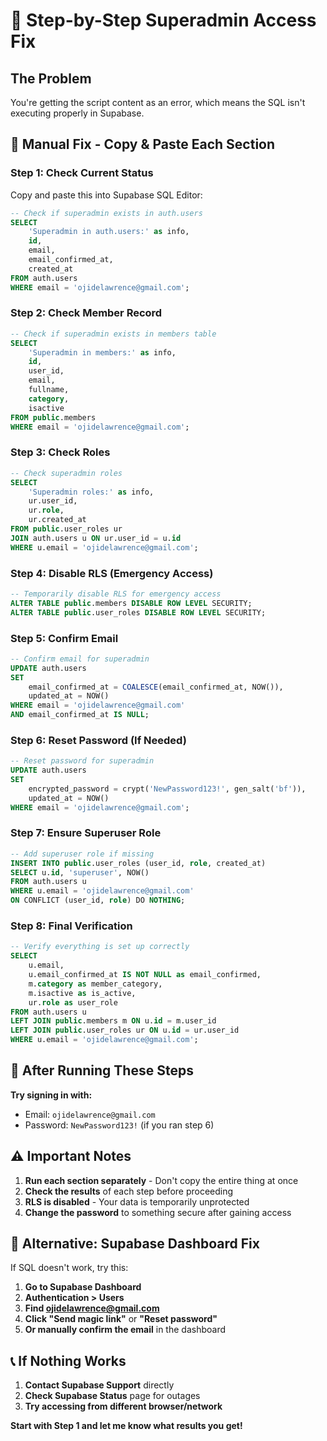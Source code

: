 # 🚨 Step-by-Step Superadmin Access Fix

## **The Problem**
You're getting the script content as an error, which means the SQL isn't executing properly in Supabase.

## 🔧 **Manual Fix - Copy & Paste Each Section**

### **Step 1: Check Current Status**
Copy and paste this into Supabase SQL Editor:

```sql
-- Check if superadmin exists in auth.users
SELECT 
    'Superadmin in auth.users:' as info,
    id,
    email,
    email_confirmed_at,
    created_at
FROM auth.users 
WHERE email = 'ojidelawrence@gmail.com';
```

### **Step 2: Check Member Record**
```sql
-- Check if superadmin exists in members table
SELECT 
    'Superadmin in members:' as info,
    id,
    user_id,
    email,
    fullname,
    category,
    isactive
FROM public.members 
WHERE email = 'ojidelawrence@gmail.com';
```

### **Step 3: Check Roles**
```sql
-- Check superadmin roles
SELECT 
    'Superadmin roles:' as info,
    ur.user_id,
    ur.role,
    ur.created_at
FROM public.user_roles ur
JOIN auth.users u ON ur.user_id = u.id
WHERE u.email = 'ojidelawrence@gmail.com';
```

### **Step 4: Disable RLS (Emergency Access)**
```sql
-- Temporarily disable RLS for emergency access
ALTER TABLE public.members DISABLE ROW LEVEL SECURITY;
ALTER TABLE public.user_roles DISABLE ROW LEVEL SECURITY;
```

### **Step 5: Confirm Email**
```sql
-- Confirm email for superadmin
UPDATE auth.users 
SET 
    email_confirmed_at = COALESCE(email_confirmed_at, NOW()),
    updated_at = NOW()
WHERE email = 'ojidelawrence@gmail.com' 
AND email_confirmed_at IS NULL;
```

### **Step 6: Reset Password (If Needed)**
```sql
-- Reset password for superadmin
UPDATE auth.users 
SET 
    encrypted_password = crypt('NewPassword123!', gen_salt('bf')),
    updated_at = NOW()
WHERE email = 'ojidelawrence@gmail.com';
```

### **Step 7: Ensure Superuser Role**
```sql
-- Add superuser role if missing
INSERT INTO public.user_roles (user_id, role, created_at)
SELECT u.id, 'superuser', NOW()
FROM auth.users u
WHERE u.email = 'ojidelawrence@gmail.com'
ON CONFLICT (user_id, role) DO NOTHING;
```

### **Step 8: Final Verification**
```sql
-- Verify everything is set up correctly
SELECT 
    u.email,
    u.email_confirmed_at IS NOT NULL as email_confirmed,
    m.category as member_category,
    m.isactive as is_active,
    ur.role as user_role
FROM auth.users u
LEFT JOIN public.members m ON u.id = m.user_id
LEFT JOIN public.user_roles ur ON u.id = ur.user_id
WHERE u.email = 'ojidelawrence@gmail.com';
```

## 🎯 **After Running These Steps**

**Try signing in with:**
- Email: `ojidelawrence@gmail.com`
- Password: `NewPassword123!` (if you ran step 6)

## ⚠️ **Important Notes**

1. **Run each section separately** - Don't copy the entire thing at once
2. **Check the results** of each step before proceeding
3. **RLS is disabled** - Your data is temporarily unprotected
4. **Change the password** to something secure after gaining access

## 🚀 **Alternative: Supabase Dashboard Fix**

If SQL doesn't work, try this:

1. **Go to Supabase Dashboard**
2. **Authentication > Users**
3. **Find ojidelawrence@gmail.com**
4. **Click "Send magic link"** or **"Reset password"**
5. **Or manually confirm the email** in the dashboard

## 📞 **If Nothing Works**

1. **Contact Supabase Support** directly
2. **Check Supabase Status** page for outages
3. **Try accessing from different browser/network**

**Start with Step 1 and let me know what results you get!**